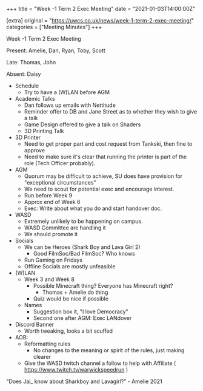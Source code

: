 +++
title = "Week -1 Term 2 Exec Meeting"
date = "2021-01-03T14:00:00Z"

[extra]
original = "https://uwcs.co.uk/news/week-1-term-2-exec-meeting/"    
categories = ["Meeting Minutes"]
+++

<p>Week -1 Term 2 Exec Meeting</p>

<!-- more -->

Present: Amelie, Dan, Ryan, Toby, Scott

Late: Thomas, John

Absent: Daisy

  - Schedule
      - Try to have a (W)LAN before AGM
  - Academic Talks
      - Dan follows up emails with Nettitude
      - Reminder offer to DB and Jane Street as to whether they wish to give a talk
      - Game Design offered to give a talk on Shaders
      - 3D Printing Talk
  - 3D Printer
      - Need to get proper part and cost request from Tankski, then fine to approve
      - Need to make sure it's clear that running the printer is part of the role (Tech Officer probably).
  - AGM
      - Quorum may be difficult to achieve, SU does have provision for "exceptional circumstances"
      - We need to scout for potential exec and encourage interest.
      - Run before Week 9
      - Approx end of Week 6
      - Exec: Write about what you do and start handover doc.
  - WASD
      - Extremely unlikely to be happening on campus.
      - WASD Committee are handling it
      - We should promote it
  - Socials
      - We can be Heroes (Shark Boy and Lava Girl 2)
          - Good FilmSoc/Bad FilmSoc? Who knows
      - Run Gaming on Fridays
      - Offline Socials are mostly unfeasible
  - (W)LAN
      - Week 3 and Week 8
          - Possible Minecraft thing? Everyone has Minecraft right?
              - Thomas + Amelie do thing
          - Quiz would be nice if possible
      - Names
          - Suggestion box it, "I love Democracy"
          - Second one after AGM: Exec LANdover
  - Discord Banner
      - Worth tweaking, looks a bit scuffed
  - AOB:
      - Reformatting rules
          - No changes to the meaning or spirit of the rules, just making clearer
      - Give the WASD twitch channel a follow to help with Affiliate ( <https://www.twitch.tv/warwickspeedrun> )

"Does Jai\_ know about Sharkboy and Lavagirl?" - Amelie 2021


